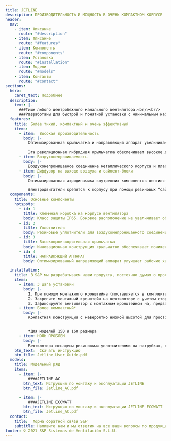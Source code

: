 ```yaml
---
title: JETLINE
description: ПРОИЗВОДИТЕЛЬНОСТЬ И МОЩНОСТЬ В ОЧЕНЬ КОМПАКТНОМ КОРПУСЕ
header:
  nav:
    - item: Описание
      route: "#description"
    - item: Описание
      route: "#features"
    - item: Компоненты
      route: "#components"
    - item: Установка
      route: "#installation"
    - item: Модели
      route: "#models"
    - item: Контакты
      route: "#contact"
sections:
  hero:
    caret_text: Подробнее
  description:
    text: |-
      ###Тише любого центробежного канального вентилятора.<br/><br/>
      ###Разработаны для быстрой и понятной установки с минимальным набором инструментов
  features:
    title: Более тихий, компактный и очень эффективный
    items:
      - item:  Высокая производительность
        body: |-
          Оптимизированная крыльчатка и направляющий аппарат увеличивают производительность и уменьшают уровень шума.

          Эта революционная гибридная крыльчатка обеспечивает высокое давление, сопоставимое с центробежными рабочими колесами.
      - item: Воздухонепроницаемость
        body: |-
          Воздухонепроницаемое соединение металлического корпуса и пластикового направляющего аппарата предотвращает утечки воздуха. Патрубки входа и выхода воздуха оборудованы резиновыми уплотнителями.
      - item: Диффузор на выходе воздуха и сайлент-блоки
        body: |-
          Оптимизированная аэродинамика внутренних компонентов вентилятора и встроенный диффузор увеличивают эффективность и уменьшают шум на выходе воздуха из вентилятора.

          Электродвигатели крепятся к корпусу при помощи резиновых “сайлент-блоков”, которые предотвращают передачу вибраций на корпус и обеспечивают пониженный шум от вентилятора.
  components:
    title: Основные компоненты
    hotspots:
      - id: 1
        title: Клеммная коробка на корпусе вентилятора
        body: Класс защиты IP65. Боковое расположение не увеличивает общую высоту вентилятора. АС двигатель (1 кабельный ввод) ECOWATT версия (2 кабельных ввода).
      - id: 2
        title: Уплотнители
        body: Резиновые уплотнители для воздухонепроницаемого соединения с воздуховодами.
      - id: 3
        title: Высокопроизводительная крыльчатка
        body: Инновационная конструкция крыльчатки обеспечивает пониженный уровень шума и высокую производительность.
      - id: 4
        title: НАПРАВЛЯЮЩИЙ АППАРАТ
        body: Оптимизированный направляющий аппарат улучшает рабочие характеристики вентилятора.

  installation:
    title: В S&P мы разрабатываем наши продукты, постоянно думая о простоте монтажа.
    items:
      - item: 3 шага установки
        body: |-
          1. При помощи монтажного кронштейна (поставляется в комплекте) разметьте отверстия для крепления на поверхности, где будет установлен вентилятор. Закрутите в отверстия шурупы.
          2. Закрепите монтажный кронштейн на вентиляторе с учетом стороны расположения клеммной коробки.
          3. Зафиксируйте вентилятор с монтажным кронштейном на, предварительно подготовленных, шурупах.
      - item: Более компактный*
        body: |-
          Компактная конструкция с невероятно низкой высотой для простой установки в самом стесненном пространстве. Монтажный кронштейн и клеммная коробка не увеличивают общую высоту вентилятора.


          *Для моделей 150 и 160 размера
      - item: НОЛЬ ПРОБЛЕМ
        body: |-
          Вентиляторы оснащены резиновыми уплотнителями на патрубках, которые упрощают подсоединение воздуховодов и препятствуют утечке воздуха.
    btn_text:  Скачать инструкцию
    btn_file: Jetline_User_Guide.pdf
  models:
    title: Модельный ряд
    items:
      - item: |-
          ####JETLINE AC
        btn_text: Иструкция по монтажу и эксплуатации JETLINE
        btn_file: Jetline_AC.pdf

      - item: |-
          ####JETLINE ECOWATT
        btn_text: Иструкция по монтажу и эксплуатации JETLINE ECOWATT
        btn_file: Jetline_AC.pdf
  contact:
    title:  Форма обратной связи S&P
    subtitle: Напишите нам и мы ответим на все ваши вопросы по продукции S&P
footer: © 2021 S&P Sistemas de Ventilación S.L.U.
---
```

